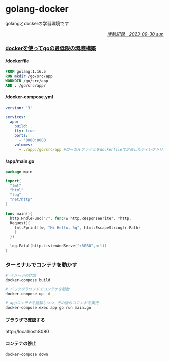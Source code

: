 # golang-docker

golangとdockerの学習環境です  

<p align="right"><i><u>活動記録　2023-09-30 sun</u></i></p>

### [dockerを使ってgoの最低限の環境構築](https://youtu.be/km9B4qGhb-o?si=GnJEgs9uFtRBxC8Q)

#### /dockerfile

```dockerfile
FROM golang:1.16.5
RUN mkdir /go/src/app
WORKDIR /go/src/app
ADD . /go/src/app/
```

#### /docker-compose.yml

```yml
version: '3'

services:
  app:
    build: .
    tty: true
    ports:
      - '8080:8080'
    volumes:
      - ./app:/go/src/app #ローカルファイルをdockerfileで定義したディレクトリにマウントする

```

#### /app/main.go

```go
package main

import(
  "fmt"
  "html"
  "log"
  "net/http"
)

func main(){
  http.HndleFunc("/", func(w http.ResponseWriter, *http.
  Request){
    fmt.Fprintf(w, "Hi Hello, %q", html:EscapeString(r.Path)
    )
  })

  log.Fatal(http.ListenAndServe(":8080",nil))
}
```

### ターミナルでコンテナを動かす

```bash
# イメージの作成
docker-compose build

# バックグラウンドでコンテナを起動
docker-compose up -d

# appコンテナを起動しつつ、その後のコマンドを実行
docker-compose exec app go run main.go

```

#### ブラウザで確認する

http://localhost:8080

#### コンテナの停止

```bash
docker-compose down
```
